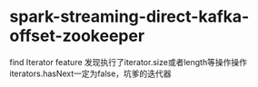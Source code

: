 # spark-streaming-direct-kafka-offset-zookeeper
find Iterator feature
发现执行了iterator.size或者length等操作操作iterators.hasNext一定为false，坑爹的迭代器

